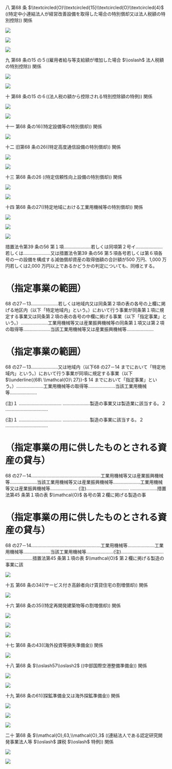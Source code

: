 八 第68 条 $\\textcircled{O}\\textcircled{15}\\textcircled{O}\\textcircled{4}$ ((特定中小連結法人が経営改善設備を取得した場合の特別償却又は法人税額の特別控除)) 関係

![](https://www.nta.go.jp/tmp/091a2e56-d1b6-4c36-b13d-a96b98a62e2d/images/7f954e2e76b071a529f9e0c162d47e63cd1b1c6bf50a1adb3bcb4b02c3db91e9.jpg)

![](https://www.nta.go.jp/tmp/091a2e56-d1b6-4c36-b13d-a96b98a62e2d/images/5d880dbe5a981ba80dc0caae5e632bdc744751ab6678749a33b050cdb6e87ea9.jpg)

![](https://www.nta.go.jp/tmp/091a2e56-d1b6-4c36-b13d-a96b98a62e2d/images/0a0e6c07c5a08945c665562f69ee6acee3684664fb71b030123283b0d8402f28.jpg)

九 第68 条の15 の５((雇用者給与等支給額が増加した場合 $\\oslash$ 法人税額の特別控除)) 関係

![](https://www.nta.go.jp/tmp/091a2e56-d1b6-4c36-b13d-a96b98a62e2d/images/0e7cbd4a9b1d5c842e86463b6072e21607c6d8fdf9e7302ab7f108cb69e8d334.jpg)

![](https://www.nta.go.jp/tmp/091a2e56-d1b6-4c36-b13d-a96b98a62e2d/images/b282a584c3bf4ad9632d18b5b7fc152f715bf21cebeec166dc84fb446043015b.jpg)

十 第68 条の15 の６((法人税の額から控除される特別控除額の特例)) 関係

![](https://www.nta.go.jp/tmp/091a2e56-d1b6-4c36-b13d-a96b98a62e2d/images/8ac0cae93404484b1b3f108acedba5b901ed1065032e32c69e374c8bf61e74ff.jpg)

![](https://www.nta.go.jp/tmp/091a2e56-d1b6-4c36-b13d-a96b98a62e2d/images/200b11831726a8648058023c558cf97d701ca42e6ec2fda7cdcd583dd3b3c4be.jpg)

十一 第68 条の16((特定設備等の特別償却)) 関係

![](https://www.nta.go.jp/tmp/091a2e56-d1b6-4c36-b13d-a96b98a62e2d/images/ca9edcbd61195b7e0aba20da08e61556a669ae64a3bd2e405de63b0de7bde877.jpg)

十二 旧第68 条の26((特定高度通信設備の特別償却)) 関係

![](https://www.nta.go.jp/tmp/091a2e56-d1b6-4c36-b13d-a96b98a62e2d/images/1a8c4aefae22df8157df76449a43d02934affb9d2b946a633830d0010324f0b1.jpg)

![](https://www.nta.go.jp/tmp/091a2e56-d1b6-4c36-b13d-a96b98a62e2d/images/8e61f9183cf23ecdf5de595533b5f8515d2d411aa6eb40fa4565662f02f5968b.jpg)

十三 第68 条の26 ((特定信頼性向上設備の特別償却)) 関係

![](https://www.nta.go.jp/tmp/091a2e56-d1b6-4c36-b13d-a96b98a62e2d/images/b4c4e6006e33b6374c46f13bc63d09848356ce1f0f1f48bc37fc201dfc49f436.jpg)

![](https://www.nta.go.jp/tmp/091a2e56-d1b6-4c36-b13d-a96b98a62e2d/images/6283691a1dd16a03d0a9e750bdad7a3b7c45f74e4e7d7ebcf0e2b481dd044b41.jpg)

十四 第68 条の27((特定地域における工業用機械等の特別償却)) 関係

![](https://www.nta.go.jp/tmp/091a2e56-d1b6-4c36-b13d-a96b98a62e2d/images/e80c1579e064df622aeab53a9eab9c9418a2e68852986f3de969fa818ad2fbe1.jpg)

![](https://www.nta.go.jp/tmp/091a2e56-d1b6-4c36-b13d-a96b98a62e2d/images/0923aab074a48720453b06915eb3c758360ce61a8129b3638904748c8fffacff.jpg)

![](https://www.nta.go.jp/tmp/091a2e56-d1b6-4c36-b13d-a96b98a62e2d/images/72509259b3002c0a774c0b4782610f601b07e7e554265bb6bb5d97d1149896d9.jpg)

措置法令第39 条の56 第１項…………………若しくは同項第２号イ…………………若しくは…………………又は措置法令第39 条の56 第５項各号若しくは第６項各号の一の設備を構成する減価償却資産の取得価額の合計額が500 万円、1,000 万円若しくは2,000 万円以上であるかどうかの判定についても、同様とする。

# （指定事業の範囲）

68 の27－13…………………若しくは地域内又は同条第２項の表の各号の上欄に掲げる地区内（以下「特定地域内」という。）において行う事業が同条第１項に規定する事業又は同条第２項の表の各号の中欄に掲げる事業（以下「指定事業」という。）…………………工業用機械等又は産業振興機械等の同条第１項又は第２項の取得等…………………当該工業用機械等又は産業振興機械等…………………

# （指定事業の範囲）

68 の27－13…………………又は地域内（以下68 の27－14 までにおいて「特定地域内」という。）において行う事業が同項に規定する事業（以下 $\\underline{{68\ \\mathcal{O}\ 27}}-$ 14 までにおいて「指定事業」という。）…………………工業用機械等の取得等…………………当該工業用機械等…………………

(注)１ …………………………… …………………製造の事業又は製造業に該当する。２ ……………………………

(注)１ …………………………… …………………製造の事業に該当する。２ ……………………………

# （指定事業の用に供したものとされる資産の貸与）

68 の27－14………………………………………………工業用機械等又は産業振興機械等…………………当該工業用機械等又は産業振興機械等…………………工業用機械等又は産業振興機械等………………… (注)…………………………… …………………措置法第45 条第１項の表 $\\mathcal{O}$ 各号の第２欄に掲げる製造の事

# （指定事業の用に供したものとされる資産の貸与）

68 の27－14………………………………………………工業用機械等…………………工業用機械等…………………当該工業用機械等…………………(注)…………………………… …………………措置法第45 条第１項の表 $\\mathcal{O}$ 第２欄に掲げる製造の事業に該

![](https://www.nta.go.jp/tmp/091a2e56-d1b6-4c36-b13d-a96b98a62e2d/images/0f0dc24c6f4b537cafee44d6e34a404b3ff282dbee28232d21c964a3dcaeb828.jpg)

十五 第68 条の34((サービス付き高齢者向け賃貸住宅の割増償却)) 関係

![](https://www.nta.go.jp/tmp/091a2e56-d1b6-4c36-b13d-a96b98a62e2d/images/9c6790aeef0872181ad1bd090a186da8f3a38704ebafa6262517c92c2833c6d3.jpg)

十六 第68 条の35((特定再開発建築物等の割増償却)) 関係

![](https://www.nta.go.jp/tmp/091a2e56-d1b6-4c36-b13d-a96b98a62e2d/images/00789f866bf6837b518792974fc8679049dd32eecda90cdd1ff2082bb51b64db.jpg)

![](https://www.nta.go.jp/tmp/091a2e56-d1b6-4c36-b13d-a96b98a62e2d/images/512afc33608f620c336af5c6ce2e0292a5c83607ad529cfc0a4a586f6367465d.jpg)

![](https://www.nta.go.jp/tmp/091a2e56-d1b6-4c36-b13d-a96b98a62e2d/images/1786008137c3bc8c0117cddb912c6e0b77f847f48af3d8296407d6e2fff90c83.jpg)

十七 第68 条の43((海外投資等損失準備金)) 関係

![](https://www.nta.go.jp/tmp/091a2e56-d1b6-4c36-b13d-a96b98a62e2d/images/6ee1a9ca2c3701320121ac0967234991e7756382038053cbdfd69ebe274ad6ab.jpg)

十八 第68 条 $\\oslash57\\oslash2$ ((中部国際空港整備準備金)) 関係

![](https://www.nta.go.jp/tmp/091a2e56-d1b6-4c36-b13d-a96b98a62e2d/images/b35a5f99933358bc049ee2d13ea3ed22873c584dcaa26c77d8689de8e9ecd0f7.jpg)

![](https://www.nta.go.jp/tmp/091a2e56-d1b6-4c36-b13d-a96b98a62e2d/images/e884cba4a9958c9b86109b25fef01db0e1f2be2414d3c43b30d522e68ff7e449.jpg)

十九 第68 条の61((探鉱準備金又は海外探鉱準備金)) 関係

![](https://www.nta.go.jp/tmp/091a2e56-d1b6-4c36-b13d-a96b98a62e2d/images/116ba78d879c72a1a9b6971c48dd11570c6a5f0d91d3dfe4a87c8fbe0e8e1c30.jpg)

![](https://www.nta.go.jp/tmp/091a2e56-d1b6-4c36-b13d-a96b98a62e2d/images/a907c893749b9fa23dd05d26f846c6b7155816ebdc93237357d8762c81834757.jpg)

![](https://www.nta.go.jp/tmp/091a2e56-d1b6-4c36-b13d-a96b98a62e2d/images/3f4f9010ad6d1cf1d48db6289dd12377fbfcf60bdc254c00e0eb56ec8d4f7f6d.jpg)

二十 第68 条 $\\mathcal{O},63,\\mathcal{O},3$ ((連結法人である認定研究開発事業法人等 $\\oslash$ 課税 $\\oslash$ 特例)) 関係

![](https://www.nta.go.jp/tmp/091a2e56-d1b6-4c36-b13d-a96b98a62e2d/images/9a76d84446d3764a16dde645dd68f0aebd379d2240d4f4b539cbf1163d4ce681.jpg)

![](https://www.nta.go.jp/tmp/091a2e56-d1b6-4c36-b13d-a96b98a62e2d/images/cb86c34ef1a62826dfcde62912e229f045ba71002f8d73f782c8a9649b98448a.jpg)